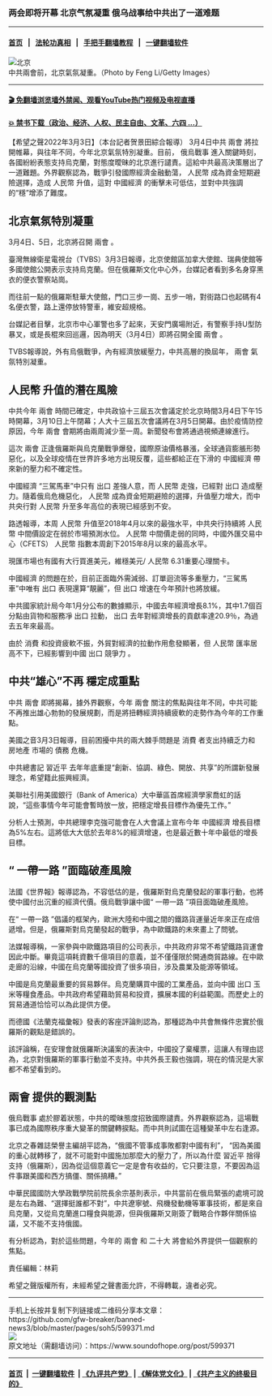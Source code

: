 ### 两会即将开幕 北京气氛凝重 俄乌战事给中共出了一道难题
------------------------

#### [首页](https://github.com/gfw-breaker/banned-news3/blob/master/README.md) &nbsp;&nbsp;|&nbsp;&nbsp; [法轮功真相](https://github.com/begood0513/basic/blob/master/README.md)  &nbsp;&nbsp;|&nbsp;&nbsp; [手把手翻墙教程](https://github.com/gfw-breaker/guides/wiki)  &nbsp;&nbsp;|&nbsp;&nbsp; [一键翻墙软件](https://github.com/gfw-breaker/nogfw/blob/master/README.md)  



<div><img alt="北京" src="https://img.soundofhope.org/2022-03/gettyimages-172632152-1646338531127.jpg"/>
<br/><figcaption class="caption">
 中共兩會前，北京氣氛凝重。（Photo by Feng Li/Getty Images）
</figcaption></div><hr/>

#### [ 🎬  免翻墙浏览墙外禁闻、观看YouTube热门视频及电视直播](https://github.com/gfw-breaker/HelloWorld)

#### [ 💥  禁书下载（政治、经济、人权、民主自由、文革、六四 ...）](https://github.com/gfw-breaker/books/blob/master/README.md)

<div><div class="Content__Wrapper sc-1bvya0-0 grZQxZ">
 <p class="meta-top">
  <span class="meta">
   【希望之聲2022年3月3日】（本台記者贺景田綜合報導）
  </span>
  3月4日中共
  <ok href="/term/34349?lang=b5">
   兩會
  </ok>
  將拉開帷幕，與往年不同，今年北京氣氛特別凝重。目前，
  <ok href="/term/701425?lang=b5">
   俄烏戰事
  </ok>
  進入關鍵時刻，各國紛紛表態支持烏克蘭，對態度曖昧的北京進行譴責。這給中共最高決策層出了一道難題。外界觀察認為，戰爭引發國際經濟金融動蕩，
  <ok href="/term/1048?lang=b5">
   人民幣
  </ok>
  成為資金短期避險選擇，造成
  <ok href="/term/1048?lang=b5">
   人民幣
  </ok>
  升值，這對
  <ok href="/term/2423?lang=b5">
   中國經濟
  </ok>
  的衝擊未可低估，並對中共強調的“穩”增添了難度。
 </p>
 <h2>
  <strong>
   北京氣氛特別凝重
  </strong>
 </h2>
 <p>
  3月4日、5日，北京將召開
  <ok href="/term/34349?lang=b5">
   兩會
  </ok>
  。
 </p>
 <p>
  臺灣無線衛星電視台（TVBS）3月3日報導，北京使館區加拿大使館、瑞典使館等多國使館公開表示支持烏克蘭。但在俄羅斯文化中心外，台媒記者看到多名身穿黑衣的便衣警察站崗。
 </p>
 <p>
  而往前一點的俄羅斯駐華大使館，門口三步一崗、五步一哨，對街路口也起碼有4名便衣警，路上還停放特警車，維安超規格。
 </p>
 <p>
  台媒記者目擊，北京市中心軍警也多了起來，天安門廣場附近，有警察手持U型防暴叉，或是長棍來回巡邏，因為明天（3月4日）即將召開全國
  <ok href="/term/34349?lang=b5">
   兩會
  </ok>
  。
 </p>
 <p>
  TVBS報導說，外有烏俄戰爭，內有經濟放緩壓力，中共高層的換屆年，
  <ok href="/term/34349?lang=b5">
   兩會
  </ok>
  氣氛特別凝重。
 </p>
 <h2>
  <strong>
   <ok href="/term/1048?lang=b5">
    人民幣
   </ok>
   升值的潛在風險
  </strong>
 </h2>
 <p>
  中共今年
  <ok href="/term/34349?lang=b5">
   兩會
  </ok>
  時間已確定，中共政協十三屆五次會議定於北京時間3月4日下午15時開幕，3月10日上午閉幕；人大十三屆五次會議將在3月5日開幕。由於疫情防控原因，今年
  <ok href="/term/34349?lang=b5">
   兩會
  </ok>
  會期將由兩周減少至一周。新聞發布會將通過視頻連線進行。
 </p>
 <p>
  這次
  <ok href="/term/34349?lang=b5">
   兩會
  </ok>
  正逢俄羅斯與烏克蘭戰爭爆發，國際原油價格暴漲，全球通貨膨脹形勢惡化，以及全球疫情在世界許多地方出現反覆，這些都給正在下滑的
  <ok href="/term/2423?lang=b5">
   中國經濟
  </ok>
  帶來新的壓力和不確定性。
 </p>
 <p>
  <ok href="/term/2423?lang=b5">
   中國經濟
  </ok>
  “三駕馬車”中只有
  <ok href="/term/18568?lang=b5">
   出口
  </ok>
  差強人意，而
  <ok href="/term/1048?lang=b5">
   人民幣
  </ok>
  走強，已經對
  <ok href="/term/18568?lang=b5">
   出口
  </ok>
  造成壓力。隨着俄烏危機惡化，
  <ok href="/term/1048?lang=b5">
   人民幣
  </ok>
  成為資金短期避險的選擇，升值壓力增大，而中共央行對
  <ok href="/term/1048?lang=b5">
   人民幣
  </ok>
  升至多年高位的表現已經感到不安。
 </p>
 <p>
  路透報導，本周
  <ok href="/term/1048?lang=b5">
   人民幣
  </ok>
  升值至2018年4月以來的最強水平，中共央行持續將
  <ok href="/term/1048?lang=b5">
   人民幣
  </ok>
  中間價設定在弱於市場預測水位。
  <ok href="/term/1048?lang=b5">
   人民幣
  </ok>
  中間價走弱的同時，中國外匯交易中心（CFETS）
  <ok href="/term/1048?lang=b5">
   人民幣
  </ok>
  指數本周創下2015年8月以來的最高水平。
 </p>
 <p>
  現匯市場也有國有大行買進美元，維穩美元/
  <ok href="/term/1048?lang=b5">
   人民幣
  </ok>
  6.31重要心理關卡。
 </p>
 <p>
  <ok href="/term/2423?lang=b5">
   中國經濟
  </ok>
  的問題在於，目前正面臨外需減弱、訂單迴流等多重壓力，“三駕馬車”中唯有
  <ok href="/term/18568?lang=b5">
   出口
  </ok>
  表現還算“靚麗”，但
  <ok href="/term/18568?lang=b5">
   出口
  </ok>
  增速在今年預計也將放緩。
 </p>
 <p>
  中共國家統計局今年1月分公布的數據顯示，中國去年經濟增長8.1%，其中1.7個百分點由貨物和服務凈
  <ok href="/term/18568?lang=b5">
   出口
  </ok>
  拉動，
  <ok href="/term/18568?lang=b5">
   出口
  </ok>
  去年對經濟增長的貢獻率達20.9％，為過去五年來最高。
 </p>
 <p>
  由於
  <ok href="/term/65835?lang=b5">
   消費
  </ok>
  和投資疲軟不振，外貿對經濟的拉動作用愈發顯著，但
  <ok href="/term/1048?lang=b5">
   人民幣
  </ok>
  匯率居高不下，已經影響到中國
  <ok href="/term/18568?lang=b5">
   出口
  </ok>
  <ok href="/term/83237?lang=b5">
   競爭力
  </ok>
  。
 </p>
 <h2>
  <strong>
   中共“雄心”不再 穩定成重點
  </strong>
 </h2>
 <p>
  中共
  <ok href="/term/34349?lang=b5">
   兩會
  </ok>
  即將揭幕，據外界觀察，今年
  <ok href="/term/34349?lang=b5">
   兩會
  </ok>
  關注的焦點與往年不同，中共可能不再推出雄心勃勃的發展規劃，而是將扭轉經濟持續疲軟的走勢作為今年的工作重點。
 </p>
 <p>
  美國之音3月3日報導，目前困擾中共的兩大棘手問題是
  <ok href="/term/65835?lang=b5">
   消費
  </ok>
  者支出持續乏力和
  <ok href="/term/1644?lang=b5">
   房地產
  </ok>
  市場的
  <ok href="/term/13494?lang=b5">
   債務
  </ok>
  危機。
 </p>
 <p>
  中共總書記
  <ok href="/term/1063?lang=b5">
   習近平
  </ok>
  去年年底重提“創新、協調、綠色、開放、共享”的所謂新發展理念，希望籍此振興經濟。
 </p>
 <p>
  美聯社引用美國銀行（Bank of America）大中華區首席經濟學家喬虹的話說，“這些事情今年可能會暫時放一放，把穩定增長目標作為優先工作。”
 </p>
 <p>
  分析人士預測，中共總理李克強可能會在人大會議上宣布今年
  <ok href="/term/2423?lang=b5">
   中國經濟
  </ok>
  增長目標為5%左右。這將低大大低於去年8%的經濟增速，也是最近數十年中最低的增長目標。
 </p>
 <h2>
  <strong>
   “
   <ok href="/term/4071?lang=b5">
    一帶一路
   </ok>
   ”面臨破產風險
  </strong>
 </h2>
 <p>
  法國《世界報》報導認為，不容低估的是，俄羅斯對烏克蘭發起的軍事行動，也將使中國付出沉重的經濟代價。俄烏戰爭讓中國“
  <ok href="/term/4071?lang=b5">
   一帶一路
  </ok>
  ”項目面臨破產風險。
 </p>
 <p>
  在“
  <ok href="/term/4071?lang=b5">
   一帶一路
  </ok>
  ”倡議的框架內，歐洲大陸和中國之間的鐵路貨運量近年來正在成倍遞增。但是，俄羅斯對烏克蘭發起的戰爭，為中歐鐵路的未來畫上了問號。
 </p>
 <p>
  法媒報導稱，一家參與中歐鐵路項目的公司表示，中共政府非常不希望鐵路貨運會因此中斷。畢竟這項耗資數千億項目的意義，並不僅僅限於開通商貿路線。在中歐走廊的沿線，中國在烏克蘭等國投資了很多項目，涉及農業及能源等領域。
 </p>
 <p>
  中國是烏克蘭最重要的貿易夥伴。烏克蘭購買中國的工業產品，並向中國
  <ok href="/term/18568?lang=b5">
   出口
  </ok>
  玉米等糧食產品。中共政府希望藉助貿易和投資，擴展本國的利益範圍。而歷史上的貿易通道恰恰可以為此提供方便。
 </p>
 <p>
  而德國《法蘭克福彙報》發表的客座評論則認為，那種認為中共會無條件忠實於俄羅斯的觀點是錯誤的。
 </p>
 <p>
  該評論稱，在安理會就俄羅斯決議案的表決中，中國投了棄權票，這讓人有理由認為，北京對俄羅斯的軍事行動並不支持。中共外長王毅也強調，現在的情況是大家都不希望看到的。
 </p>
 <h2>
  <strong>
   <ok href="/term/34349?lang=b5">
    兩會
   </ok>
   提供的觀測點
  </strong>
 </h2>
 <p>
  <ok href="/term/701425?lang=b5">
   俄烏戰事
  </ok>
  處於膠着狀態，中共的曖昧態度招致國際譴責。外界觀察認為，這場戰事已成為國際秩序重大變革的關鍵轉捩點。而中共則試圖在這種變革中左右逢源。
 </p>
 <p>
  北京之春雜誌榮譽主編胡平認為，“俄國不管事成事敗都對中國有利”， “因為美國的重心就轉移了，就不可能對中國施加那麼大的壓力了，所以為什麼
  <ok href="/term/1063?lang=b5">
   習近平
  </ok>
  捨得支持（俄羅斯），因為從這個意義它一定是會有收益的，它只要注意，不要因為這件事跟美國和西方搞僵、關係搞糟。”
 </p>
 <p>
  中華民國國防大學政戰學院前院長余宗基則表示，中共當前在俄烏緊張的處境可說是左右為難、“選擇挺誰都不對”，中共遼寧號、飛機發動機等軍事技術，都是來自烏克蘭，又從烏克蘭進口糧食與能源，但與俄羅斯又剛簽了戰略合作夥伴關係協議，又不能不支持俄國。
 </p>
 <p>
  有分析認為，對於這些問題，今年的
  <ok href="/term/34349?lang=b5">
   兩會
  </ok>
  和
  <ok href="/term/294559?lang=b5">
   二十大
  </ok>
  將會給外界提供一個觀察的焦點。
 </p>
 <p class="meta-btm">
  責任編輯：林莉
 </p>
 <p class="meta-btm">
  希望之聲版權所有，未經希望之聲書面允許，不得轉載，違者必究。
 </p>
</div>
</div>
<hr/>
手机上长按并复制下列链接或二维码分享本文章：<br/>
https://github.com/gfw-breaker/banned-news3/blob/master/pages/soh5/599371.md <br/>
<a href='https://github.com/gfw-breaker/banned-news3/blob/master/pages/soh5/599371.md'><img src='https://github.com/gfw-breaker/banned-news3/blob/master/pages/soh5/599371.md.png'/></a> <br/>
原文地址（需翻墙访问）：https://www.soundofhope.org/post/599371


------------------------
#### [首页](https://github.com/gfw-breaker/banned-news3/blob/master/README.md) &nbsp;|&nbsp; [一键翻墙软件](https://github.com/gfw-breaker/nogfw/blob/master/README.md) &nbsp;| [《九评共产党》](https://github.com/gfw-breaker/9ping.md/blob/master/README.md#九评之一评共产党是什么) | [《解体党文化》](https://github.com/gfw-breaker/jtdwh.md/blob/master/README.md) | [《共产主义的终极目的》](https://github.com/gfw-breaker/gczydzjmd.md/blob/master/README.md)


<img src='http://gfw-breaker.win/banned-news3/pages/soh5/599371.md' width='0px' height='0px'/>
